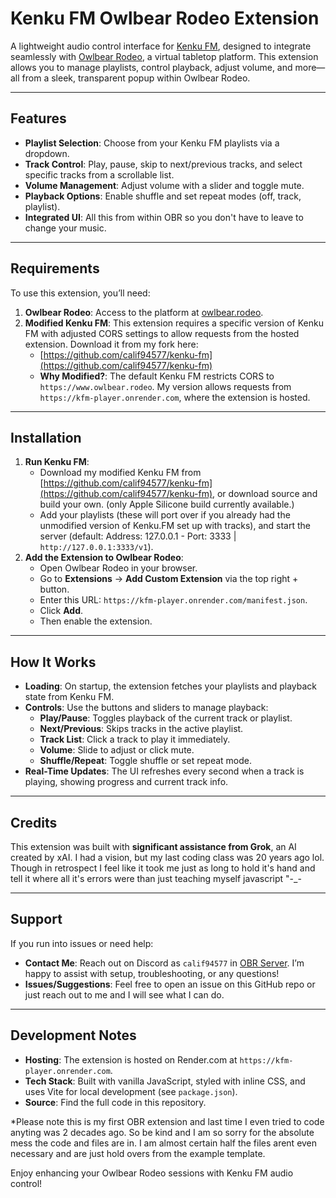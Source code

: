 # Kenku FM Owlbear Rodeo Extension

A lightweight audio control interface for [Kenku FM](https://github.com/calif94577/kenku-fm), designed to integrate seamlessly with [Owlbear Rodeo](https://www.owlbear.rodeo/), a virtual tabletop platform. This extension allows you to manage playlists, control playback, adjust volume, and more—all from a sleek, transparent popup within Owlbear Rodeo.

---

## Features
- **Playlist Selection**: Choose from your Kenku FM playlists via a dropdown.
- **Track Control**: Play, pause, skip to next/previous tracks, and select specific tracks from a scrollable list.
- **Volume Management**: Adjust volume with a slider and toggle mute.
- **Playback Options**: Enable shuffle and set repeat modes (off, track, playlist).
- **Integrated UI**: All this from within OBR so you don't have to leave to change your music.

---

## Requirements
To use this extension, you’ll need:
1. **Owlbear Rodeo**: Access to the platform at [owlbear.rodeo](https://www.owlbear.rodeo/).
2. **Modified Kenku FM**: This extension requires a specific version of Kenku FM with adjusted CORS settings to allow requests from the hosted extension. Download it from my fork here:
   - [https://github.com/calif94577/kenku-fm](https://github.com/calif94577/kenku-fm)
   - **Why Modified?**: The default Kenku FM restricts CORS to `https://www.owlbear.rodeo`. My version allows requests from `https://kfm-player.onrender.com`, where the extension is hosted.

---

## Installation
1. **Run Kenku FM**:
   - Download my modified Kenku FM from [https://github.com/calif94577/kenku-fm](https://github.com/calif94577/kenku-fm), or download source and build your own. (only Apple Silicone build currently available.)
   - Add your playlists (these will port over if you already had the unmodified version of Kenku.FM set up with tracks), and start the server (default: Address: 127.0.0.1 - Port: 3333 | `http://127.0.0.1:3333/v1`).
2. **Add the Extension to Owlbear Rodeo**:
   - Open Owlbear Rodeo in your browser.
   - Go to **Extensions** → **Add Custom Extension** via the top right + button.
   - Enter this URL: `https://kfm-player.onrender.com/manifest.json`.
   - Click **Add**.
   - Then enable the extension.

---

## How It Works
- **Loading**: On startup, the extension fetches your playlists and playback state from Kenku FM.
- **Controls**: Use the buttons and sliders to manage playback:
  - **Play/Pause**: Toggles playback of the current track or playlist.
  - **Next/Previous**: Skips tracks in the active playlist.
  - **Track List**: Click a track to play it immediately.
  - **Volume**: Slide to adjust or click mute.
  - **Shuffle/Repeat**: Toggle shuffle or set repeat mode.
- **Real-Time Updates**: The UI refreshes every second when a track is playing, showing progress and current track info.

---

## Credits
This extension was built with **significant assistance from Grok**, an AI created by xAI. I had a vision, but my last coding class was 20 years ago lol. Though in retrospect I feel like it took me just as long to hold it's hand and tell it where all it's errors were than just teaching myself javascript "-_- 

---

## Support
If you run into issues or need help:
- **Contact Me**: Reach out on Discord as `calif94577` in [OBR Server](https://discord.gg/u5RYMkV98s). I’m happy to assist with setup, troubleshooting, or any questions!
- **Issues/Suggestions**: Feel free to open an issue on this GitHub repo or just reach out to me and I will see what I can do.

---

## Development Notes
- **Hosting**: The extension is hosted on Render.com at `https://kfm-player.onrender.com`.
- **Tech Stack**: Built with vanilla JavaScript, styled with inline CSS, and uses Vite for local development (see `package.json`).
- **Source**: Find the full code in this repository.

*Please note this is my first OBR extension and last time I even tried to code anyting was 2 decades ago. So be kind and I am so sorry for the absolute mess the code and files are in. I am almost certain half the files arent even necessary and are just hold overs from the example template.

Enjoy enhancing your Owlbear Rodeo sessions with Kenku FM audio control!
